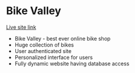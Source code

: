 # Bike Valley

[Live site link](https://my-bike-valley.web.app/)

- Bike Valley - best ever online bike shop
- Huge collection of bikes
- User authenticated site
- Personalized interface for users
- Fully dynamic website having database access
